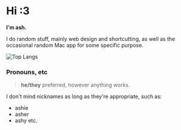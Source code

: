 # Hi :3
**I'm ash.**

I do random stuff, mainly web design and shortcutting, as well as the occasional random Mac app for some specific purpose.

![Top Langs](https://github-readme-stats.vercel.app/api/top-langs/?username=asboy2035&theme=dark)

### Pronouns, etc
> **he/they** preferred, however anything works.

I don't mind nicknames as long as they're appropriate, such as:
- ashie
- asher
- ashy
etc.

